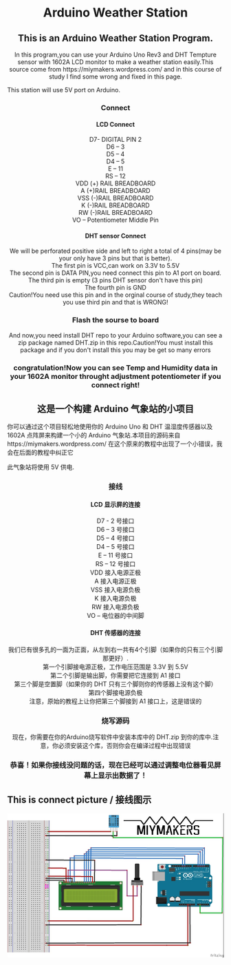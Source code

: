 <h1 align="center"> Arduino Weather Station</h1>
<h2 align="center">This is an Arduino Weather Station Program.</h2>
<p align="center">In this program,you can use your Arduino Uno Rev3 and DHT Tempture sensor with 1602A LCD monitor to make a weather station easily.This source come from https://miymakers.wordpress.com/ and in this course of study I find some wrong and fixed in this page.</p>
<p>This station will use 5V port on Arduino.</p>
<h3 align="center">Connect</h3>
<h4 align="center">LCD Connect</h4>
<p align="center">D7- DIGITAL PIN 2</br>D6 – 3</br>D5 – 4</br>D4 – 5</br>E – 11</br>RS – 12</br>VDD (+) RAIL BREADBOARD</br>A (+)RAIL BREADBOARD</br>VSS (-)RAIL BREADBOARD</br>K (-)RAIL BREADBOARD</br>RW (-)RAIL BREADBOARD</br>VO –  Potentiometer Middle Pin</p>
<h4 align="center">DHT sensor Connect</h4>
<p align="center">We will be perforated positive side and left to right a total of 4 pins(may be your only have 3 pins but that is better).</br>The first pin is VCC,can work on 3.3V to 5.5V</br>The second pin is DATA PIN,you need connect this pin to A1 port on board.</br>The third pin is empty (3 pins DHT sensor don't have this pin)</br>The fourth pin is GND</br>Caution!You need use this pin and in the orginal course of study,they teach you use third pin and that is WRONG!</p>
<h3 align="center">Flash the sourse to board</h3>
<p align="center">And now,you need install DHT repo to your Arduino software,you can see a zip package named DHT.zip in this repo.Caution!You must install this package and if you don't install this you may be get so many errors </p>
<h3 align="center">congratulation!Now you can see Temp and Humidity data in your 1602A monitor throught adjustment potentiometer if you connect right!</h3>

<h2 align="center">这是一个构建 Arduino 气象站的小项目</h2>
<p>    你可以通过这个项目轻松地使用你的 Arduino Uno 和 DHT 温湿度传感器以及 1602A 点阵屏来构建一个小的 Arduino 气象站.本项目的源码来自 https://miymakers.wordpress.com/ 在这个原来的教程中出现了一个小错误，我会在后面的教程中纠正它</p>
<p>此气象站将使用 5V 供电.</p>
<h3 align="center">接线</h3>
<h4 align="center">LCD 显示屏的连接</h4>
<p align="center">D7 - 2 号接口</br>D6 – 3 号接口</br>D5 – 4 号接口</br>D4 – 5 号接口</br>E – 11 号接口</br>RS – 12 号接口</br>VDD 接入电源正极</br>A 接入电源正极</br>VSS 接入电源负极</br>K 接入电源负极</br>RW 接入电源负极</br>VO –  电位器的中间脚</p>
<h4 align="center">DHT 传感器的连接</h4>
<p align="center">我们已有很多孔的一面为正面，从左到右一共有4个引脚（如果你的只有三个引脚那更好）.</br>第一个引脚接电源正极，工作电压范围是 3.3V 到 5.5V</br>第二个引脚是输出脚，你需要把它连接到 A1 接口</br>第三个脚是空置脚（如果你的 DHT 只有三个脚则你的传感器上没有这个脚）</br>第四个脚接电源负极</br>注意，原始的教程上让你把第三个脚接到 A1 接口上，这是错误的</p>
<h3 align="center">烧写源码</h3>
<p align="center">现在，你需要在你的Arduino烧写软件中安装本库中的 DHT.zip 到你的库中.注意，你必须安装这个库，否则你会在编译过程中出现错误</p>
<h3 align="center">恭喜！如果你接线没问题的话，现在已经可以通过调整电位器看见屏幕上显示出数据了！</h3>

<h2 aligh="center">This is connect picture / 接线图示</h2>
<img src="./connectteach.jpg" align="center">
